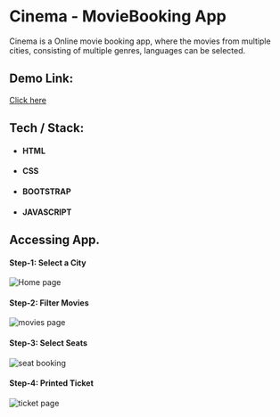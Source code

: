 # Cinema - MovieBooking App

Cinema is a Online movie booking app, where the movies from multiple cities, consisting of multiple genres, languages can be selected. 

## Demo Link:

[Click here](https://cinema-by-aravind-maddala.netlify.app/)

## Tech / Stack:

*  #### HTML
* #### CSS
* #### BOOTSTRAP
* #### JAVASCRIPT



## Accessing App. 

#### Step-1: Select a City
![Home page](https://user-images.githubusercontent.com/67595212/121796417-764d2680-cc36-11eb-86ce-b3611999f52d.png)

#### Step-2: Filter Movies
![movies page](https://user-images.githubusercontent.com/67595212/121796421-7a794400-cc36-11eb-9109-8f0150021a86.png)

#### Step-3: Select Seats
![seat booking](https://user-images.githubusercontent.com/67595212/121796425-82d17f00-cc36-11eb-8be1-6c4ae6310607.png)

#### Step-4: Printed Ticket
![ticket page](https://user-images.githubusercontent.com/67595212/121796427-85cc6f80-cc36-11eb-8b3e-1a305589b34a.png)
